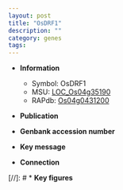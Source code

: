 ```yaml
---
layout: post
title: "OsDRF1"
description: ""
category: genes
tags: 
---
```


* **Information**  
    + Symbol: OsDRF1  
    + MSU: [LOC_Os04g35190](http://rice.uga.edu/cgi-bin/ORF_infopage.cgi?orf=LOC_Os04g35190)  
    + RAPdb: [Os04g0431200](http://rapdb.dna.affrc.go.jp/viewer/gbrowse_details/irgsp1?name=Os04g0431200)  

* **Publication**  

* **Genbank accession number**  

* **Key message**  

* **Connection**  

[//]: # * **Key figures**  


